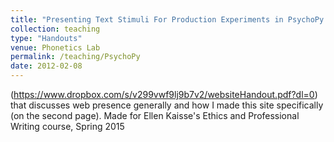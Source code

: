 ```yaml
---
title: "Presenting Text Stimuli For Production Experiments in PsychoPy Using the Builder"
collection: teaching
type: "Handouts"
venue: Phonetics Lab
permalink: /teaching/PsychoPy
date: 2012-02-08
---
```


(https://www.dropbox.com/s/v299vwf9lj9b7v2/websiteHandout.pdf?dl=0) that discusses web presence generally and how I made this site specifically (on the second page). Made for Ellen Kaisse's Ethics and Professional Writing course, Spring 2015
